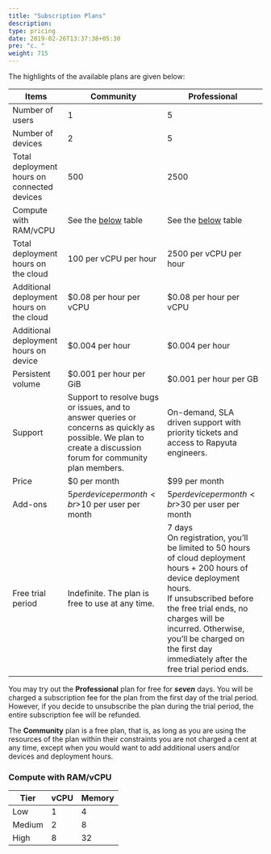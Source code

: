 ```yaml
---
title: "Subscription Plans"
description:
type: pricing
date: 2019-02-26T13:37:38+05:30
pre: "c. "
weight: 715
---
```

The highlights of the available plans are given below:

| Items | Community | Professional |
| ----- | --------- | ------------ |
| Number of users | 1 | 5 |
| Number of devices | 2 | 5 |
| Total deployment hours on connected devices | 500 | 2500 |
| Compute with RAM/vCPU | See the [below](/pricing/subscription-plans/#compute-with-ram-vcpu) table | See the [below](/pricing/subscription-plans/#compute-with-ram-vcpu) table |
| Total deployment hours on the cloud | 100 per vCPU per hour | 2500 per vCPU per hour |
| Additional deployment hours on the cloud | $0.08 per hour per vCPU | $0.08 per hour per vCPU |
| Additional deployment hours on device | $0.004 per hour | $0.004 per hour |
| Persistent volume | $0.001 per hour per GiB | $0.001 per hour per GB |
| Support | Support to resolve bugs or issues, and to answer queries or concerns as quickly as possible. We plan to create a discussion forum for community plan members. | On-demand, SLA driven support with priority tickets and access to Rapyuta engineers. |
| Price | $0 per month | $99 per month |
| Add-ons | $5 per device per month<br>$10 per user per month | $5 per device per month<br>$30 per user per month |
| Free trial period | Indefinite. The plan is free to use at any time. | 7 days<br>On registration, you’ll be limited to 50 hours of cloud deployment hours + 200 hours of device deployment hours.<br>If unsubscribed before the free trial ends, no charges will be incurred. Otherwise, you’ll be charged on the first day immediately after the free trial period ends. |

You may try out the **Professional** plan for free for ***seven*** days. You will be charged a subscription fee for the plan from the first day of the trial period. However, if you decide to unsubscribe the plan during the trial period, the entire subscription fee will be refunded.

The **Community** plan is a free plan, that is, as long as you are using the resources of the plan within their constraints you are not charged a cent at any time, except when you would want to add additional users and/or devices and deployment hours.

### Compute with RAM/vCPU

| Tier | vCPU | Memory |
| ---- | ---- | ------ |
| Low | 1 | 4 |
| Medium | 2 | 8 |
| High | 8 | 32 | 
 


